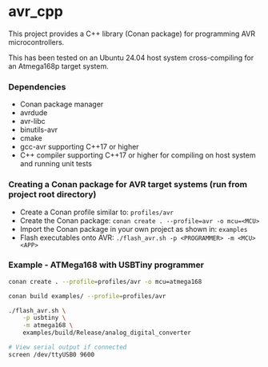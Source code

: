 # avr_cpp
This project provides a C++ library (Conan package) for programming AVR microcontrollers.

This has been tested on an Ubuntu 24.04 host system cross-compiling for an Atmega168p target system.

### Dependencies
- Conan package manager
- avrdude
- avr-libc
- binutils-avr
- cmake
- gcc-avr supporting C++17 or higher
- C++ compiler supporting C++17 or higher for compiling on host system and running unit tests

### Creating a Conan package for AVR target systems (run from project root directory)
- Create a Conan profile similar to: `profiles/avr`
- Create the Conan package: `conan create . --profile=avr -o mcu=<MCU>`
- Import the Conan package in your own project as shown in: `examples`
- Flash executables onto AVR: `./flash_avr.sh -p <PROGRAMMER> -m <MCU> <APP>`

### Example - ATMega168 with USBTiny programmer
```bash
conan create . --profile=profiles/avr -o mcu=atmega168

conan build examples/ --profile=profiles/avr

./flash_avr.sh \
    -p usbtiny \
    -m atmega168 \
    examples/build/Release/analog_digital_converter

# View serial output if connected
screen /dev/ttyUSB0 9600
```